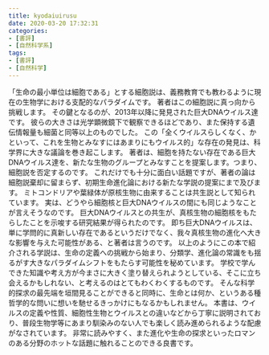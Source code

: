 ```yaml
---
title: kyodaiuirusu
date: 2020-03-20 17:32:31
categories:
- [書評]
- [自然科学系]
tags:
- [書評]
- [自然科学]
---
```

「生命の最小単位は細胞である」とする細胞説は、義務教育でも教わるように現在の生物学における支配的なパラダイムです。
著者はこの細胞説に真っ向から挑戦します。
その鍵となるのが、2013年以降に発見された巨大DNAウイルス達です。
彼らの大きさは光学顕微鏡下で観察できるほどであり、また保持する遺伝情報量も細菌と同等以上のものでした。
この「全くウイルスらしくなく、かといって、これを生物とみなすにはあまりにもウイルス的」な存在の発見は、科学界に大きな議論を巻き起こします。
著者は、細胞を持たない存在である巨大DNAウイルス達を、新たな生物のグループとみなすことを提案します。つまり、細胞説を否定するのです。
これだけでも十分に面白い話題ですが、著者の論は細胞説棄却に留まらず、初期生命進化論における新たな学説の提案にまで及びます。
ミトコンドリアや葉緑体が原核生物に由来することは共生説として知られています。
実は、どうやら細胞核と巨大DNAウイルスの間にも同じようなことが言えそうなのです。
巨大DNAウイルスとの共生が、真核生物の細胞核をもたらしたことを示唆する研究結果が得られたのです。
即ち巨大DNAウイルスは、単に学問的に真新しい存在であるというだけでなく、我々真核生物の進化へ大きな影響を与えた可能性がある、と著者は言うのです。
以上のようにこの本で紹介される学説は、生命の定義への挑戦から始まり、分類学、進化論の常識をも揺るがす大きなパラダイムシフトをもたらす可能性を秘めています。
学校で学んできた知識や考え方が今まさに大きく塗り替えられようとしている、そこに立ち会えるかもしれない、と考えるのはとてもわくわくするものです。
そんな科学的探求の最先端を垣間見ることができると同時に、生命とは何か、というある種哲学的な問いに想いを馳せるきっかけにもなるかもしれません。
本書は、ウイルスの定義や性質、細胞性生物とウイルスとの違いなどから丁寧に説明されており、普段生物学等にあまり馴染みのない人でも楽しく読み進められるような配慮がなされています。
非常に読みやすく、また進化や生命の探求といったロマンのある分野のホットな話題に触れることのできる良書です。
